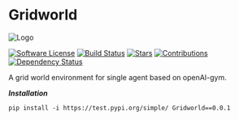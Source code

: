 # Gridworld

![Logo](https://github.com/addy1997/Gridworld/blob/master/default%202.21.27%20PM.png)

[![Software License](https://img.shields.io/badge/license-MIT-brightgreen.svg)](LICENSE)  [![Build Status](https://ci.appveyor.com/api/projects/status/8e784doc5sye7c41?svg=true)](https://ci.appveyor.com/project/addy1997/Gridworld) [![Stars](https://img.shields.io/github/stars/addy1997/Gridworld.svg?style=flat&label=Star&maxAge=86400)](STARS)  [![Contributions](https://img.shields.io/github/commit-activity/m/addy1997/Gridworld.svg?color=%09%2346c018)](https://github.com/addy1997/Gridworld/graphs/commit-activity)  [![Dependency Status](https://david-dm.org/addy1997/Gridworld.svg)](https://david-dm.org/addy1997/Gridworld)                 



A grid world environment for single agent based on openAI-gym.


***Installation***
```shell
pip install -i https://test.pypi.org/simple/ Gridworld==0.0.1
```



